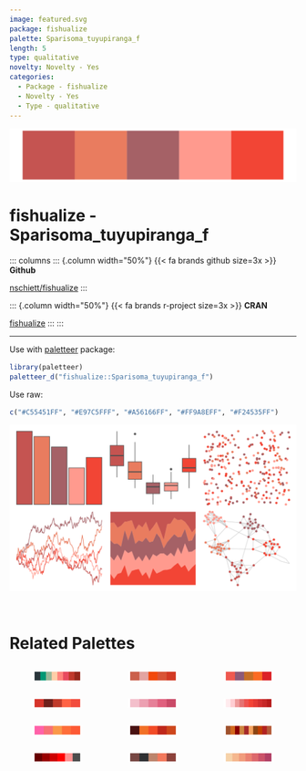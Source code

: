 ```yaml
---
image: featured.svg
package: fishualize
palette: Sparisoma_tuyupiranga_f
length: 5
type: qualitative
novelty: Novelty - Yes
categories:
  - Package - fishualize
  - Novelty - Yes
  - Type - qualitative
---
```


![](featured.svg)

# fishualize - Sparisoma_tuyupiranga_f 

::: columns
::: {.column width="50%"}
{{< fa brands github size=3x >}}
**Github**

[nschiett/fishualize](https://github.com/nschiett/fishualize)
:::

::: {.column width="50%"}
{{< fa brands r-project size=3x >}}
**CRAN**

[fishualize](https://CRAN.R-project.org/package=fishualize)
:::
:::

<hr> 

Use with [paletteer](https://emilhvitfeldt.github.io/paletteer/) package:

```r
library(paletteer)
paletteer_d("fishualize::Sparisoma_tuyupiranga_f")
```

Use raw:

```r
c("#C55451FF", "#E97C5FFF", "#A56166FF", "#FF9A8EFF", "#F24535FF")
``` 

![](examples.png) 

<br>

# Related Palettes

<div class="list" style="display: grid; grid-template-columns: auto auto auto;"> <figure class="figure">
<a href="../../awtools/a_palette/"> <img src="../../awtools/a_palette/featured.svg" style="width: 100%;" class="figure-img"></a>
</figure> <figure class="figure">
<a href="../../fishualize/Sargocentron_bullisi/"> <img src="../../fishualize/Sargocentron_bullisi/featured.svg" style="width: 100%;" class="figure-img"></a>
</figure> <figure class="figure">
<a href="../../lisa/TerryFrost/"> <img src="../../lisa/TerryFrost/featured.svg" style="width: 100%;" class="figure-img"></a>
</figure> <figure class="figure">
<a href="../../fishualize/Heretopriacanthus_cruentatus/"> <img src="../../fishualize/Heretopriacanthus_cruentatus/featured.svg" style="width: 100%;" class="figure-img"></a>
</figure> <figure class="figure">
<a href="../../unikn/pal_pinky/"> <img src="../../unikn/pal_pinky/featured.svg" style="width: 100%;" class="figure-img"></a>
</figure> <figure class="figure">
<a href="../../ggsci/red_material/"> <img src="../../ggsci/red_material/featured.svg" style="width: 100%;" class="figure-img"></a>
</figure> <figure class="figure">
<a href="../../lisa/RupprechtGeiger/"> <img src="../../lisa/RupprechtGeiger/featured.svg" style="width: 100%;" class="figure-img"></a>
</figure> <figure class="figure">
<a href="../../fishualize/Acanthostracion_polygonius_y/"> <img src="../../fishualize/Acanthostracion_polygonius_y/featured.svg" style="width: 100%;" class="figure-img"></a>
</figure> <figure class="figure">
<a href="../../miscpalettes/chocolate/"> <img src="../../miscpalettes/chocolate/featured.svg" style="width: 100%;" class="figure-img"></a>
</figure> <figure class="figure">
<a href="../../trekcolors/red_alert/"> <img src="../../trekcolors/red_alert/featured.svg" style="width: 100%;" class="figure-img"></a>
</figure> <figure class="figure">
<a href="../../fishualize/Labrisomus_cricota/"> <img src="../../fishualize/Labrisomus_cricota/featured.svg" style="width: 100%;" class="figure-img"></a>
</figure> <figure class="figure">
<a href="../../rcartocolor/RedOr/"> <img src="../../rcartocolor/RedOr/featured.svg" style="width: 100%;" class="figure-img"></a>
</figure> 
</div>
